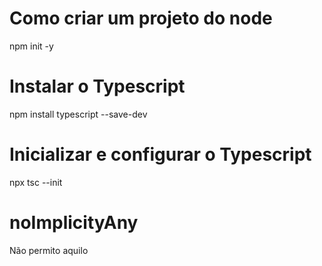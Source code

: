 # Como criar um projeto do node

npm init -y

# Instalar o Typescript

npm install typescript --save-dev

# Inicializar e configurar o Typescript

npx tsc --init

# noImplicityAny
Não permito aquilo